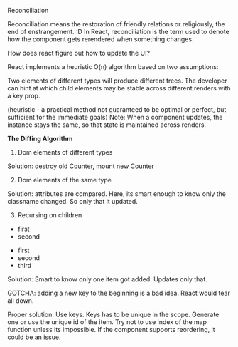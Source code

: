 Reconciliation

Reconciliation means the restoration of friendly relations or religiously, the end of enstrangement. :D
In React, reconciliation is the term used to denote how the component gets rerendered when something changes.

How does react figure out how to update the UI?

React implements a heuristic O(n) algorithm based on two assumptions:

Two elements of different types will produce different trees.
The developer can hint at which child elements may be stable across different renders with a key prop.

(heuristic - a practical method not guaranteed to be optimal or perfect, but sufficient for the immediate goals)
Note: When a component updates, the instance stays the same, so that state is maintained across renders. 

**The Diffing Algorithm**

1. Dom elements of different types

<div>
  <Counter />
</div>

<span>
  <Counter />
</span>

Solution: destroy old Counter, mount new Counter

2. Dom elements of the same type

<div className="before" title="stuff" />

<div className="after" title="stuff" />

Solution: attributes are compared. Here, its smart enough to know only the classname changed. So only that it updated.

3. Recursing on children

<ul>
  <li>first</li>
  <li>second</li>
</ul>

<ul>
  <li>first</li>
  <li>second</li>
  <li>third</li>
</ul>

Solution: Smart  to know only one item got added. Updates only that.

GOTCHA: adding a new key to the beginning is a bad idea. React would tear all down.

Proper solution: Use keys. Keys has to be unique in the scope. Generate one or use the unique id of the item.
Try not to use index of the map function unless its impossible. If the component supports reordering, it could be an issue.
